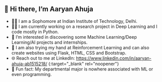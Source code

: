 ## 👋 Hi there, I’m Aaryan Ahuja

- 👨‍🎓 I am a Sophomore at Indian Institute of Technology, Delhi.
- 👨‍💼 I am currently working on a research project in Deep Learning and I code mostly in Python.
- 👀 I’m interested in discovering some Machine Learning/Deep Learning/AI projects and internships.
- 🌱  I am also trying my hand at Reinforcement Learning and can also create websites using Flask, HTML, CSS and Bootstrap. 
- 🌐 Reach out to me at LinkedIn: https://www.linkedin.com/in/aaryan-ahuja-ab1515218/ {:target="_blank" rel="noopener"} 
- 🌟 Fun fact: My departmental major is nowhere associated with ML or even programming.


<!---
aaryaniitd/aaryaniitd is a ✨ special ✨ repository because its `README.md` (this file) appears on your GitHub profile.
You can click the Preview link to take a look at your changes.
--->
